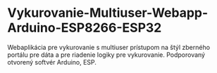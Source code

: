 # Vykurovanie-Multiuser-Webapp-Arduino-ESP8266-ESP32
Webaplikácia pre vykurovanie s multiuser prístupom na štýl zberného portálu pre dáta a pre riadenie logiky pre vykurovanie. Podporovaný otvorený softvér Arduino, ESP.
